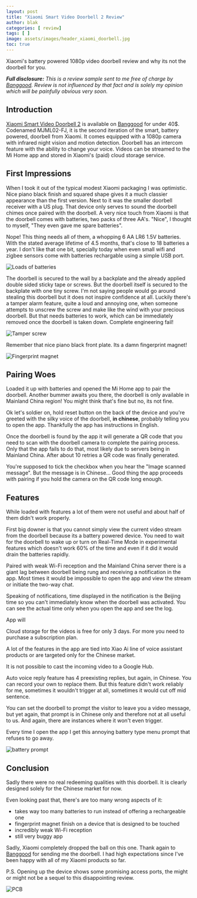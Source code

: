 ```yaml
---
layout: post
title: "Xiaomi Smart Video Doorbell 2 Review"
author: blak
categories: [ review]
tags: [ ]
image: assets/images/header_xiaomi_doorbell.jpg
toc: true
---
```


Xiaomi's battery powered 1080p video doorbell review and why its not the doorbell for you.

_**Full disclosure:** This is a review sample sent to me free of charge by [Banggood](https://www.banggood.com?p=CM27171011078201412U&custlinkid=1201630). Review is not influenced by that fact and is solely my opinion which will be painfully obvious very soon._

## Introduction

[Xiaomi Smart Video Doorbell 2](https://www.banggood.com/custlink/mmvyrGySKu) is available on [Banggood](https://www.banggood.com?p=CM27171011078201412U&custlinkid=1201630) for under 40$. Codenamed MJML02-FJ, it is the second iteration of the smart, battery powered, doorbell from Xiaomi. It comes equipped with a 1080p camera with infrared night vision and motion detection. Doorbell has an intercom feature with the ability to change your voice. Videos can be streamed to the Mi Home app and stored in Xiaomi's (paid) cloud storage service.

## First Impressions
When I took it out of the typical modest Xiaomi packaging I was optimistic. Nice piano black finish and squared shape gives it a much classier appearance than the first version. Next to it was the smaller doorbell receiver with a US plug. That device only serves to sound the doorbell chimes once paired with the doorbell. A very nice touch from Xiaomi is that the doorbell comes with batteries, two packs of three AA's. "Nice", I thought to myself, "They even gave me spare batteries". 

Nope! This thing needs all of them, a whopping 6 AA LR6 1.5V batteries. With the stated average lifetime of 4.5 months, that's close to 18 batteries a year. I don't like that one bit, specially today when even small wifi and zigbee sensors come with batteries rechargable using a simple USB port.

![Loads of batteries](/assets/images/xiaomi_doorbell/batteries.jpg)

The doorbell is secured to the wall by a backplate and the already applied double sided sticky tape or screws. But the doorbell itself is secured to the backplate with one tiny screw. I'm not saying people would go around stealing this doorbell but it does not inspire confidence at all. Luckily there's a tamper alarm feature, quite a loud and annoying one, when someone attempts to unscrew the screw and make like the wind with your precious doorbell. But that needs batteries to work, which can be immediately removed once the 
doorbell is taken down. Complete engineering fail!

![Tamper screw](/assets/images/xiaomi_doorbell/tamper_screw.jpg)

Remember that nice piano black front plate. Its a damn fingerprint magnet!

![Fingerprint magnet](/assets/images/xiaomi_doorbell/fingerprint_magnet.jpg)

## Pairing Woes
Loaded it up with batteries and opened the Mi Home app to pair the doorbell. Another bummer awaits you there, the doorbell is only available in Mainland China region! You might think that's fine but no, its not fine.

Ok let's soldier on, hold reset button on the back of the device and you're greeted with the silky voice of the doorbell, **in chinese**, probably telling you to open the app. Thankfully the app has instructions in English.

Once the doorbell is found by the app it will generate a QR code that you need to scan with the doorbell camera to complete the pairing process. Only that the app fails to do that, most likely due to servers being in Mainland China. After about 10 retries a QR code was finally generated.

You're supposed to tick the checkbox when you hear the "Image scanned message". But the message is in Chinese... Good thing the app proceeds with pairing if you hold the camera on the QR code long enough.

## Features
While loaded with features a lot of them were not useful and about half of them didn't work properly.

First big downer is that you cannot simply view the current video stream from the doorbell because its a battery powered device. You need to wait for the doorbell to wake up or turn on Real-Time Mode in experimental features which doesn't work 60% of the time and even if it did it would drain the batteries rapidly.

Paired with weak Wi-Fi reception and the Mainland China server there is a giant lag between doorbell being rung and receiving a notification in the app. Most times it would be impossible to open the app and view the stream or initiate the two-way chat. 

Speaking of notifications, time displayed in the notification is the Beijing time so you can't immediately know when the doorbell was activated. You can see the actual time only when you open the app and see the log.

App will 

Cloud storage for the videos is free for only 3 days. For more you need to purchase a subscription plan.

A lot of the features in the app are tied into Xiao Ai line of voice assistant products or are targeted only for the Chinese market. 

It is not possible to cast the incoming video to a Google Hub. 

Auto voice reply feature has 4 preexisting replies, but again, in Chinese. You can record your own to replace them. But this feature didn't work reliably for me, sometimes it wouldn't trigger at all, sometimes it would cut off mid sentence.

You can set the doorbell to prompt the visitor to leave you a video message, but yet again, that prompt is in Chinese only and therefore not at all useful to us. And again, there are instances where it won't even trigger.

Every time I open the app I get this annoying battery type menu prompt that refuses to go away.

![battery prompt](/assets/images/xiaomi_doorbell/battery_prompt.jpg)

## Conclusion
Sadly there were no real redeeming qualities with this doorbell. It is clearly designed solely for the Chinese market for now. 

Even looking past that, there's are too many wrong aspects of it: 
 - takes way too many batteries to run instead of offering a rechargeable one
 - fingerprint magnet finish on a device that is designed to be touched
 - incredibly weak Wi-Fi reception
 - still very buggy app

Sadly, Xiaomi completely dropped the ball on this one. Thank again to [Banggood](https://www.banggood.com?p=CM27171011078201412U&custlinkid=1201630) for sending me the doorbell. I had high expectations since I've been happy with all of my Xiaomi products so far.

P.S. Opening up the device shows some promising access ports, the might or might not be a sequel to this disappointing review.

![PCB](/assets/images/xiaomi_doorbell/pcb.jpg)

